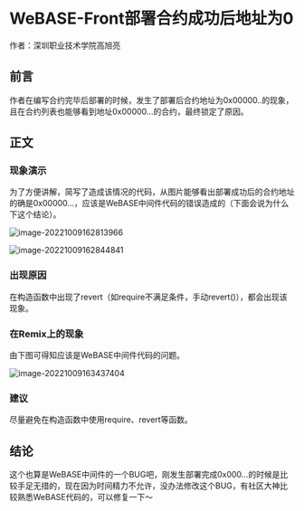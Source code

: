 # WeBASE-Front部署合约成功后地址为0

作者：深圳职业技术学院高旭亮

## 前言

作者在编写合约完毕后部署的时候，发生了部署后合约地址为0x00000..的现象，且在合约列表也能够看到地址0x00000...的合约，最终锁定了原因。

## 正文

### 现象演示

为了方便讲解，简写了造成该情况的代码，从图片能够看出部署成功后的合约地址的确是0x00000...，应该是WeBASE中间件代码的错误造成的（下面会说为什么下这个结论）。

![image-20221009162813966](/home/devon/.config/Typora/typora-user-images/image-20221009162813966.png)

![image-20221009162844841](/home/devon/.config/Typora/typora-user-images/image-20221009162844841.png)

### 出现原因

在构造函数中出现了revert（如require不满足条件，手动revert()），都会出现该现象。

### 在Remix上的现象

由下图可得知应该是WeBASE中间件代码的问题。

![image-20221009163437404](/home/devon/.config/Typora/typora-user-images/image-20221009163437404.png)

### 建议

尽量避免在构造函数中使用require、revert等函数。

## 结论

这个也算是WeBASE中间件的一个BUG吧，刚发生部署完成0x000...的时候是比较手足无措的，现在因为时间精力不允许，没办法修改这个BUG，有社区大神比较熟悉WeBASE代码的，可以修复一下～

